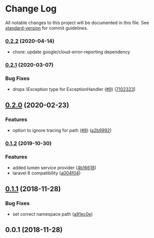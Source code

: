 # Change Log

All notable changes to this project will be documented in this file. See [standard-version](https://github.com/conventional-changelog/standard-version) for commit guidelines.

### [0.2.2](https://github.com/GlueDev/laravel-stackdriver/compare/v0.2.1...v0.2.2) (2020-04-14)

* chore: update google/cloud-error-reporting dependency

### [0.2.1](https://github.com/GlueDev/laravel-stackdriver/compare/v0.2.0...v0.2.1) (2020-03-07)


### Bug Fixes

* drops \Exception type for ExceptionHandler ([#9](https://github.com/GlueDev/laravel-stackdriver/issues/9)) ([7102323](https://github.com/GlueDev/laravel-stackdriver/commit/7102323d54fd9d33f26e87bffd25182400f2bd4f))

## [0.2.0](https://github.com/GlueDev/laravel-stackdriver/compare/v0.1.2...v0.2.0) (2020-02-23)


### Features

* option to ignore tracing for path ([#8](https://github.com/GlueDev/laravel-stackdriver/issues/8)) ([a2b9992](https://github.com/GlueDev/laravel-stackdriver/commit/a2b99929167eb02a6d8bd5d4f0a12c065b7fc416))

### [0.1.2](https://github.com/GlueDev/laravel-stackdriver/compare/v0.1.1...v0.1.2) (2019-10-30)


### Features

* added lumen service provider ([4b16618](https://github.com/GlueDev/laravel-stackdriver/commit/4b1661897acb543ab80312248d8ee7eb5732c69a))
* laravel 6 compatibility ([a004f04](https://github.com/GlueDev/laravel-stackdriver/commit/a004f04c552d40b41dacffe41f666642a4f16d53))

<a name="0.1.1"></a>
## [0.1.1](https://github.com/tylerr92/laravel-stackdriver/compare/v0.1.0...v0.1.1) (2018-11-28)


### Bug Fixes

* set correct namespace path ([a91ec0e](https://github.com/tylerr92/laravel-stackdriver/commit/a91ec0e))



<a name="0.0.1"></a>
## 0.0.1 (2018-11-28)
